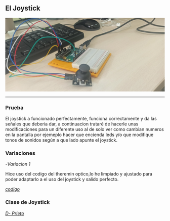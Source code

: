 ## El Joystick

![](https://github.com/Samael696/arduino/blob/main/IMG_20220126_133159.jpg?raw=true)

-----

### Prueba

El joystick a funcionado perfectamente, funciona correctamente y da las señales que deberia dar, a continuacion trataré de hacerle 
unas modificaciones para un diferente uso al de solo ver como cambian numeros en la pantalla por ejemeplo hacer que encienda leds y/o que modifique tonos de sonidos según a que lado apunte el joystick.

### Variaciones

-*Variacion 1*

Hice uso del codigo del theremin optico,lo he limpiado y ajustado para poder adaptarlo a el uso del joystick y salido perfecto.

[*codigo*](https://github.com/Samael696/arduino/blob/main/joystick%20X%20theremin.ino)



### Clase de Joystick


[*D- Prieto*](https://github.com/d-prieto/arduinoCourse/blob/main/Clase_de_Joystick.md)






























































































